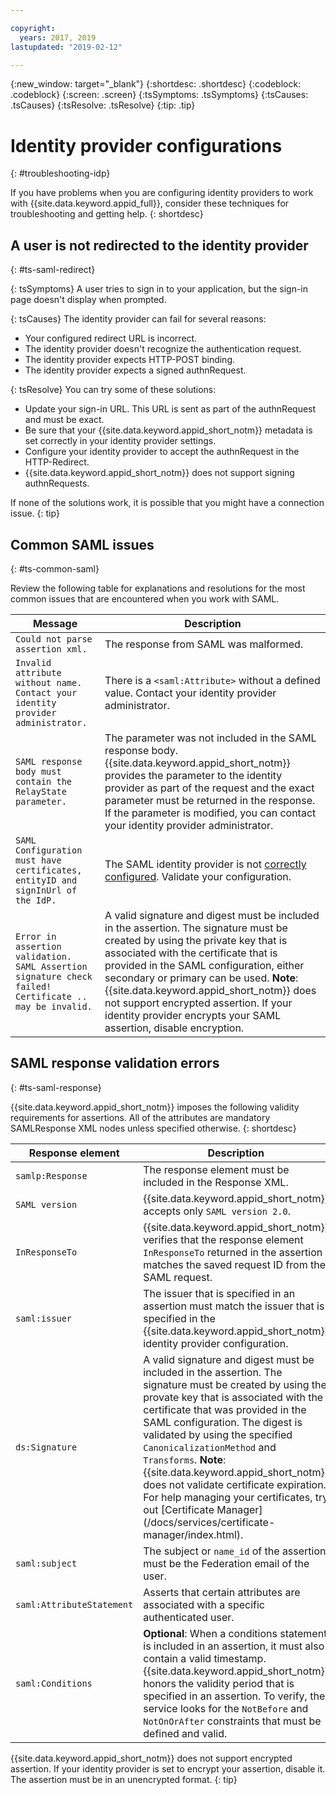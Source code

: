 ```yaml
---

copyright:
  years: 2017, 2019
lastupdated: "2019-02-12"

---
```


{:new_window: target="_blank"}
{:shortdesc: .shortdesc}
{:codeblock: .codeblock}
{:screen: .screen}
{:tsSymptoms: .tsSymptoms}
{:tsCauses: .tsCauses}
{:tsResolve: .tsResolve}
{:tip: .tip}

# Identity provider configurations
{: #troubleshooting-idp}

If you have problems when you are configuring identity providers to work with {{site.data.keyword.appid_full}}, consider these techniques for troubleshooting and getting help.
{: shortdesc}


## A user is not redirected to the identity provider
{: #ts-saml-redirect}

{: tsSymptoms}
A user tries to sign in to your application, but the sign-in page doesn't display when prompted.

{: tsCauses}
The identity provider can fail for several reasons:

* Your configured redirect URL is incorrect.
* The identity provider doesn't recognize the authentication request.
* The identity provider expects HTTP-POST binding.
* The identity provider expects a signed authnRequest.

{: tsResolve}
You can try some of these solutions:

* Update your sign-in URL. This URL is sent as part of the authnRequest and must be exact.
* Be sure that your {{site.data.keyword.appid_short_notm}} metadata is set correctly in your identity provider settings.
* Configure your identity provider to accept the authnRequest in the HTTP-Redirect.
* {{site.data.keyword.appid_short_notm}} does not support signing authnRequests.

If none of the solutions work, it is possible that you might have a connection issue.
{: tip}



## Common SAML issues
{: #ts-common-saml}

Review the following table for explanations and resolutions for the most common issues that are encountered when you work with SAML.

<table summary="Every table row should be read left to right, with the cluster state in column one and a description in column two.">
  <thead>
    <th>Message</th>
    <th>Description</th>
  </thead>
  <tbody>
    <tr>
      <td><code>Could not parse assertion xml.</code></td>
      <td>The response from SAML was malformed.</td>
    </tr>
    <tr>
      <td><code>Invalid attribute without name. Contact your identity provider administrator.</code></td>
      <td>There is a <code>&lt;saml:Attribute&gt;</code> without a defined value. Contact your identity provider administrator.</td>
    </tr>
    <tr>
      <td><code>SAML response body must contain the RelayState parameter.</code></td>
      <td>The parameter was not included in the SAML response body. {{site.data.keyword.appid_short_notm}} provides the parameter to the identity provider as part of the request and the exact parameter must be returned in the response. If the parameter is modified, you can contact your identity provider administrator. </td>
    </tr>
    <tr>
      <td><code>SAML Configuration must have certificates, entityID and signInUrl of the IdP.</code></td>
      <td>The SAML identity provider is not <a href="enterprise.html" target="_blank">correctly configured</a>. Validate your configuration.</td>
    </tr>
    <tr>
      <td><code>Error in assertion validation. SAML Assertion signature check failed! Certificate .. may be invalid.</code></td>
      <td>A valid signature and digest must be included in the assertion. The signature must be created by using the private key that is associated with the certificate that is provided in the SAML configuration, either secondary or primary can be used. <strong>Note</strong>: {{site.data.keyword.appid_short_notm}} does not support encrypted assertion. If your identity provider encrypts your SAML assertion, disable encryption.</td>
    </tr>
  </tbody>
</table>



## SAML response validation errors
{: #ts-saml-response}

{{site.data.keyword.appid_short_notm}} imposes the following validity requirements for assertions. All of the attributes are mandatory SAMLResponse XML nodes unless specified otherwise.
{: shortdesc}


<table summary="Every table row should be read left to right, with the response element in column one and a description in column two.">
  <thead>
    <th>Response element</th>
    <th>Description</th>
  </thead>
  <tbody>
    <tr>
      <td><code>samlp:Response</code></td>
      <td>The response element must be included in the Response XML.</td>
    </tr>
    <tr>
      <td><code>SAML version</code></td>
      <td>{{site.data.keyword.appid_short_notm}} accepts only <code>SAML version 2.0</code>.</td>
    </tr>
    <tr>
      <td><code>InResponseTo</code></td>
      <td>{{site.data.keyword.appid_short_notm}} verifies that the response element <code>InResponseTo</code> returned in the assertion matches the saved request ID from the SAML request.</td>
    </tr>
    <tr>
      <td><code>saml:issuer</code></td>
      <td>The issuer that is specified in an assertion must match the issuer that is specified in the {{site.data.keyword.appid_short_notm}} identity provider configuration.</td>
    </tr>
    <tr>
      <td><code>ds:Signature</code></td>
      <td>A valid signature and digest must be included in the assertion. The signature must be created by using the provate key that is associated with the certificate that was provided in the SAML configuration. The digest is validated by using the specified <code>CanonicalizationMethod</code> and <code>Transforms</code>. <strong>Note</strong>: {{site.data.keyword.appid_short_notm}} does not validate certificate expiration. For help managing your certificates, try out [Certificate Manager](/docs/services/certificate-manager/index.html).</td>
    </tr>
    <tr>
      <td><code>saml:subject</code></td>
      <td>The subject or <code>name_id</code> of the assertion must be the Federation email of the user.</td>
    </tr>
    <tr>
      <td><code>saml:AttributeStatement</code></td>
      <td>Asserts that certain attributes are associated with a specific authenticated user.</td>
    </tr>
    <tr>
      <td><code>saml:Conditions</code></td>
      <td><strong>Optional</strong>: When a conditions statement is included in an assertion, it must also contain a valid timestamp. {{site.data.keyword.appid_short_notm}} honors the validity period that is specified in an assertion. To verify, the service looks for the <code>NotBefore</code> and <code>NotOnOrAfter</code> constraints that must be defined and valid.</td>
    </tr>
  </tbody>
</table>

{{site.data.keyword.appid_short_notm}} does not support encrypted assertion. If your identity provider is set to encrypt your assertion, disable it. The assertion must be in an unencrypted format.
{: tip}
